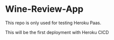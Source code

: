 # Wine-Review-App
This repo is only used for testing Heroku Paas.

This will be the first deployment with Heroku CICD
